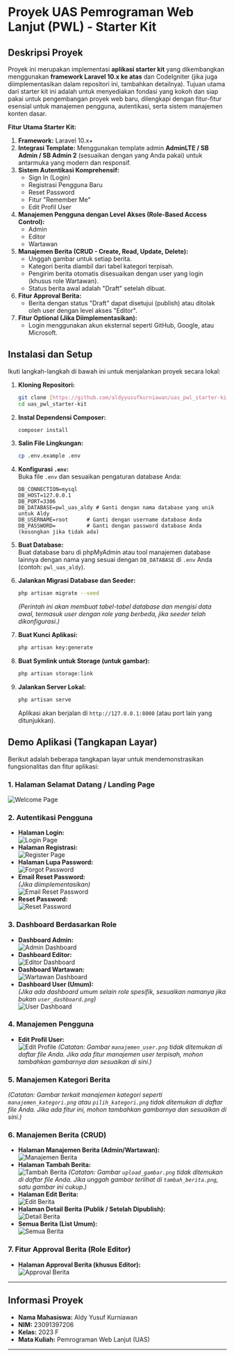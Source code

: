 # Proyek UAS Pemrograman Web Lanjut (PWL) - Starter Kit

## Deskripsi Proyek

Proyek ini merupakan implementasi **aplikasi starter kit** yang dikembangkan menggunakan **framework Laravel 10.x ke atas** dan CodeIgniter (jika juga diimplementasikan dalam repositori ini, tambahkan detailnya). Tujuan utama dari starter kit ini adalah untuk menyediakan fondasi yang kokoh dan siap pakai untuk pengembangan proyek web baru, dilengkapi dengan fitur-fitur esensial untuk manajemen pengguna, autentikasi, serta sistem manajemen konten dasar.

**Fitur Utama Starter Kit:**

1.  **Framework:** Laravel 10.x+
2.  **Integrasi Template:** Menggunakan template admin **AdminLTE / SB Admin / SB Admin 2** (sesuaikan dengan yang Anda pakai) untuk antarmuka yang modern dan responsif.
3.  **Sistem Autentikasi Komprehensif:**
    * Sign In (Login)
    * Registrasi Pengguna Baru
    * Reset Password
    * Fitur "Remember Me"
    * Edit Profil User
4.  **Manajemen Pengguna dengan Level Akses (Role-Based Access Control):**
    * Admin
    * Editor
    * Wartawan
5.  **Manajemen Berita (CRUD - Create, Read, Update, Delete):**
    * Unggah gambar untuk setiap berita.
    * Kategori berita diambil dari tabel kategori terpisah.
    * Pengirim berita otomatis disesuaikan dengan user yang login (khusus role Wartawan).
    * Status berita awal adalah "Draft" setelah dibuat.
6.  **Fitur Approval Berita:**
    * Berita dengan status "Draft" dapat disetujui (publish) atau ditolak oleh user dengan level akses "Editor".
7.  **Fitur Optional (Jika Diimplementasikan):**
    * Login menggunakan akun eksternal seperti GitHub, Google, atau Microsoft.

## Instalasi dan Setup

Ikuti langkah-langkah di bawah ini untuk menjalankan proyek secara lokal:

1.  **Kloning Repositori:**

    ```bash
    git clone [https://github.com/aldyyusufkurniawan/uas_pwl_starter-kit.git](https://github.com/aldyyusufkurniawan/uas_pwl_starter-kit.git)
    cd uas_pwl_starter-kit
    ```
2.  **Instal Dependensi Composer:**

    ```bash
    composer install
    ```
3.  **Salin File Lingkungan:**

    ```bash
    cp .env.example .env
    ```
4.  **Konfigurasi `.env`:**\
    Buka file `.env` dan sesuaikan pengaturan database Anda:

    ```env
    DB_CONNECTION=mysql
    DB_HOST=127.0.0.1
    DB_PORT=3306
    DB_DATABASE=pwl_uas_aldy # Ganti dengan nama database yang unik untuk Aldy
    DB_USERNAME=root      # Ganti dengan username database Anda
    DB_PASSWORD=          # Ganti dengan password database Anda (kosongkan jika tidak ada)
    ```
5.  **Buat Database:**\
    Buat database baru di phpMyAdmin atau tool manajemen database lainnya dengan nama yang sesuai dengan `DB_DATABASE` di `.env` Anda (contoh: `pwl_uas_aldy`).
6.  **Jalankan Migrasi Database dan Seeder:**

    ```bash
    php artisan migrate --seed
    ```

    *(Perintah ini akan membuat tabel-tabel database dan mengisi data awal, termasuk user dengan role yang berbeda, jika seeder telah dikonfigurasi.)*
7.  **Buat Kunci Aplikasi:**

    ```bash
    php artisan key:generate
    ```
8.  **Buat Symlink untuk Storage (untuk gambar):**

    ```bash
    php artisan storage:link
    ```
9.  **Jalankan Server Lokal:**

    ```bash
    php artisan serve
    ```

    Aplikasi akan berjalan di `http://127.0.0.1:8000` (atau port lain yang ditunjukkan).

## Demo Aplikasi (Tangkapan Layar)

Berikut adalah beberapa tangkapan layar untuk mendemonstrasikan fungsionalitas dan fitur aplikasi:

### 1. Halaman Selamat Datang / Landing Page

![Welcome Page](screenshots/welcome_page.png)

### 2. Autentikasi Pengguna

* **Halaman Login:**\
    ![Login Page](screenshots/login_page.png)
* **Halaman Registrasi:**\
    ![Register Page](screenshots/register_page.png)
* **Halaman Lupa Password:**\
    ![Forgot Password](screenshots/forgot_password.png)
* **Email Reset Password:**\
    *(Jika diimplementasikan)*\
    ![Email Reset Password](screenshots/email_reset_password.png)
* **Reset Password:**\
    ![Reset Password](screenshots/reset_password.png)

### 3. Dashboard Berdasarkan Role

* **Dashboard Admin:**\
    ![Admin Dashboard](screenshots/dashboard_admin.png)
* **Dashboard Editor:**\
    ![Editor Dashboard](screenshots/dashboard_editor.png)
* **Dashboard Wartawan:**\
    ![Wartawan Dashboard](screenshots/dashboard_wartawan.png)
* **Dashboard User (Umum):**\
    *(Jika ada dashboard umum selain role spesifik, sesuaikan namanya jika bukan `user_dashboard.png`)*\
    ![User Dashboard](screenshots/user_dashboard.png)

### 4. Manajemen Pengguna

* **Edit Profil User:**\
    ![Edit Profile](screenshots/edit_profile.png)
    *(Catatan: Gambar `manajemen_user.png` tidak ditemukan di daftar file Anda. Jika ada fitur manajemen user terpisah, mohon tambahkan gambarnya dan sesuaikan di sini.)*

### 5. Manajemen Kategori Berita

*(Catatan: Gambar terkait manajemen kategori seperti `manajemen_kategori.png` atau `pilih_kategori.png` tidak ditemukan di daftar file Anda. Jika ada fitur ini, mohon tambahkan gambarnya dan sesuaikan di sini.)*

### 6. Manajemen Berita (CRUD)

* **Halaman Manajemen Berita (Admin/Wartawan):**\
    ![Manajemen Berita](screenshots/manajemen_berita.png)
* **Halaman Tambah Berita:**\
    ![Tambah Berita](screenshots/tambah_berita.png)
    *(Catatan: Gambar `upload_gambar.png` tidak ditemukan di daftar file Anda. Jika unggah gambar terlihat di `tambah_berita.png`, satu gambar ini cukup.)*
* **Halaman Edit Berita:**\
    ![Edit Berita](screenshots/edit_berita.png)
* **Halaman Detail Berita (Publik / Setelah Dipublish):**\
    ![Detail Berita](screenshots/detail_berita.png)
* **Semua Berita (List Umum):**\
    ![Semua Berita](screenshots/semua_berita.png)

### 7. Fitur Approval Berita (Role Editor)

* **Halaman Approval Berita (khusus Editor):**\
    ![Approval Berita](screenshots/approval_berita.png)

---

## Informasi Proyek

* **Nama Mahasiswa:** Aldy Yusuf Kurniawan
* **NIM:** 23091397206
* **Kelas:** 2023 F
* **Mata Kuliah:** Pemrograman Web Lanjut (UAS)

---
